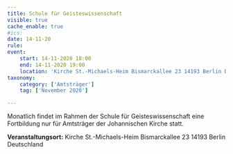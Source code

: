```yaml
---
title: Schule für Geisteswissenschaft
visible: true
cache_enable: true
#ics: 
date: 14-11-20
rule: 
event:
	start: 14-11-2020 18:00
	end: 14-11-2020 19:00
	location: 'Kirche St.-Michaels-Heim Bismarckallee 23 14193 Berlin Deutschland'
taxonomy:
	category: ['Amtsträger']
	tag: ['November 2020']

---
```

Monatlich findet im Rahmen der Schule für Geisteswissenschaft eine Fortbildung nur für Amtsträger der Johannischen Kirche statt.



**Veranstaltungsort:** Kirche St.-Michaels-Heim
Bismarckallee 23
14193 Berlin
Deutschland

